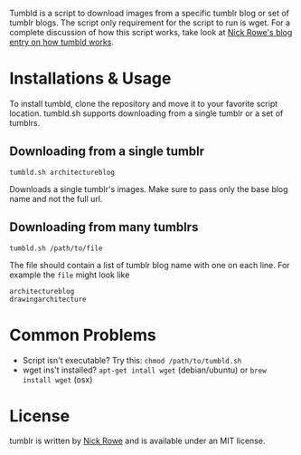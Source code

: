 Tumbld is a script to download images from a specific tumblr blog or set of tumblr blogs.  The script only requirement for the script to run is wget.  For a complete discussion of how this script works, take look at [Nick Rowe's blog entry on how tumbld works](http://blog.dcxn.com/2011/11/06/wget-all-recent-images-from-a-tumblr).

# Installations & Usage

To install tumbld, clone the repository and move it to your favorite script location.  tumbld.sh supports downloading from a single tumblr or a set of tumblrs.

## Downloading from a single tumblr

    tumbld.sh architectureblog
  
Downloads a single tumblr's images.  Make sure to pass only the base blog name and not the full url.

## Downloading from many tumblrs
    
    tumbld.sh /path/to/file
    
The file should contain a list of tumblr blog name with one on each line.  For example the `file` might look like

    architectureblog
    drawingarchitecture
    
# Common Problems

- Script isn't executable? Try this: `chmod /path/to/tumbld.sh`
- wget ins't installed? `apt-get intall wget` (debian/ubuntu) or `brew install wget` (osx)

# License

tumblr is written by [Nick Rowe](http://dcxn.com) and is available under an MIT license.